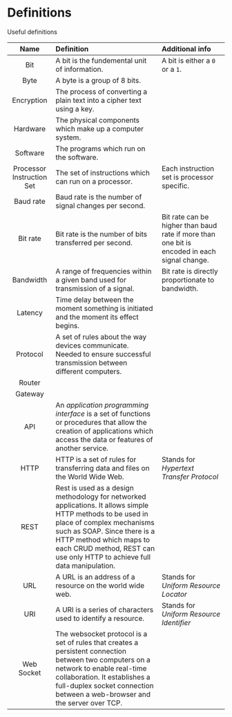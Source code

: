 # Definitions

Useful definitions

| Name | Definition | Additional info |
| :----: | :---------- | :--------------- | 
| Bit | A bit is the fundemental unit of information. | A bit is either a `0` or a `1`. | 
| Byte | A byte is a group of 8 bits. | |
| Encryption | The process of converting a plain text into a cipher text using a key. | |
| Hardware | The physical components which make up a computer system. | |
| Software | The programs which run on the software. | |
| Processor Instruction Set | The set of instructions which can run on a processor. | Each instruction set is processor specific. |
| Baud rate | Baud rate is the number of signal changes per second. | |
| Bit rate | Bit rate is the number of bits transferred per second. | Bit rate can be higher than baud rate if more than one bit is encoded in each signal change. |
| Bandwidth | A range of frequencies within a given band used for transmission of a signal. | Bit rate is directly proportionate to bandwidth. |
| Latency | Time delay between the moment something is initiated and the moment its effect begins. | |
| Protocol | A set of rules about the way devices communicate. Needed to ensure successful transmission between different computers. | |
| Router | | |
| Gateway | | |
| API | An *application programming interface* is a set of functions or procedures that allow the creation of applications which access the data or features of another service. | |
| HTTP | HTTP is a set of rules for transferring data and files on the World Wide Web. | Stands for *Hypertext Transfer Protocol* |
| REST | Rest is used as a design methodology for networked applications. It allows simple HTTP methods to be used in place of complex mechanisms such as SOAP. Since there is a HTTP method which maps to each CRUD method, REST can use only HTTP to achieve full data manipulation. | |
| URL | A URL is an address of a resource on the world wide web. | Stands for *Uniform Resource Locator* |
| URI | A URI is a series of characters used to identify a resource. | Stands for *Uniform Resource Identifier* |
| Web Socket | The websocket protocol is a set of rules that creates a persistent connection between two computers on a network to enable real-time collaboration. It establishes a full-duplex socket connection between a web-browser and the server over TCP. | |
